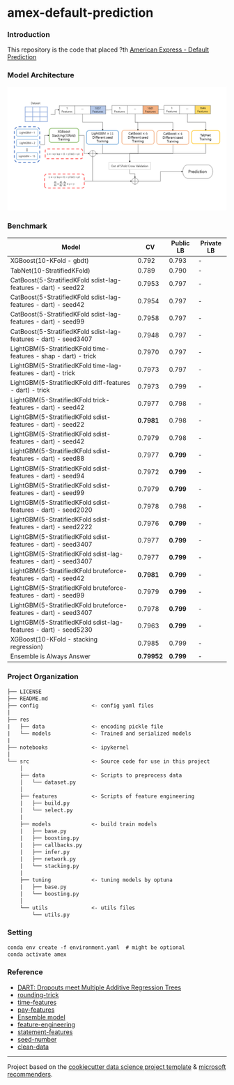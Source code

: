 # amex-default-prediction
### Introduction
This repository is the code that placed ?th [American Express - Default Prediction](https://www.kaggle.com/competitions/amex-default-prediction/overview)

### Model Architecture
<img src="res/image/architecture.png">

### Benchmark
|Model|CV|Public LB|Private LB|
|-----|--|------|---------|
|XGBoost(10-KFold - gbdt)|0.792|0.793|-|
|TabNet(10-StratifiedKFold)|0.789|0.790|-|
|CatBoost(5-StratifiedKFold sdist-lag-features - dart) - seed22|0.7953|0.797|-|
|CatBoost(5-StratifiedKFold sdist-lag-features - dart) - seed42|0.7954|0.797|-|
|CatBoost(5-StratifiedKFold sdist-lag-features - dart) - seed99|0.7958|0.797|-|
|CatBoost(5-StratifiedKFold sdist-lag-features - dart) - seed3407|0.7948|0.797|-|
|LightGBM(5-StratifiedKFold time-features - shap - dart) - trick|0.7970|0.797|-|
|LightGBM(5-StratifiedKFold time-lag-features - dart) - trick|0.7973|0.797|-|
|LightGBM(5-StratifiedKFold diff-features - dart) - trick|0.7973|0.799|-|
|LightGBM(5-StratifiedKFold trick-features - dart) - seed42|0.7977|0.798|-|
|LightGBM(5-StratifiedKFold sdist-features - dart) - seed22|**0.7981**|0.798|-|
|LightGBM(5-StratifiedKFold sdist-features - dart) - seed42|0.7979|0.798|-|
|LightGBM(5-StratifiedKFold sdist-features - dart) - seed88|0.7977|**0.799**|-|
|LightGBM(5-StratifiedKFold sdist-features - dart) - seed94|0.7972|**0.799**|-|
|LightGBM(5-StratifiedKFold sdist-features - dart) - seed99|0.7979|**0.799**|-|
|LightGBM(5-StratifiedKFold sdist-features - dart) - seed2020|0.7978|0.798|-|
|LightGBM(5-StratifiedKFold sdist-features - dart) - seed2222|0.7976|**0.799**|-|
|LightGBM(5-StratifiedKFold sdist-features - dart) - seed3407|0.7977|**0.799**|-|
|LightGBM(5-StratifiedKFold sdist-lag-features - dart) - seed3407|0.7977|**0.799**|-|
|LightGBM(5-StratifiedKFold bruteforce-features - dart) - seed42|**0.7981**|**0.799**|-|
|LightGBM(5-StratifiedKFold bruteforce-features - dart) - seed99|0.7979|**0.799**|-|
|LightGBM(5-StratifiedKFold bruteforce-features - dart) - seed3407|0.7978|**0.799**|-|
|LightGBM(5-StratifiedKFold sdist-lag-features - dart) - seed5230|0.7963|**0.799**|-|
|XGBoost(10-KFold - stacking regression)|0.7985|0.799|-|
|Ensemble is Always Answer|**0.79952**|**0.799**|-|

### Project Organization
```
├── LICENSE
├── README.md
├── config                 <- config yaml files
│
├── res
|   ├── data               <- encoding pickle file
|   └── models             <- Trained and serialized models
|
├── notebooks              <- ipykernel
│
└── src                    <- Source code for use in this project
    │
    ├── data               <- Scripts to preprocess data
    │   └── dataset.py
    │
    ├── features           <- Scripts of feature engineering
    |   ├── build.py
    |   └── select.py
    |
    ├── models             <- build train models
    |   ├── base.py
    |   ├── boosting.py
    |   ├── callbacks.py   
    |   ├── infer.py
    |   ├── network.py
    |   └── stacking.py
    |
    ├── tuning             <- tuning models by optuna
    |   ├── base.py
    |   └── boosting.py
    │
    └── utils              <- utils files
        └── utils.py
```

### Setting
```
conda env create -f environment.yaml  # might be optional
conda activate amex
```

### Reference
+ [DART: Dropouts meet Multiple Additive Regression Trees](https://arxiv.org/abs/1505.01866)
+ [rounding-trick](https://www.kaggle.com/code/jiweiliu/amex-catboost-rounding-trick)
+ [time-features](https://www.kaggle.com/code/cdeotte/time-series-eda)
+ [pay-features](https://www.kaggle.com/code/jiweiliu/rapids-cudf-feature-engineering-xgb)
+ [Ensemble model](https://www.sciencedirect.com/science/article/pii/S0957417421003407)
+ [feature-engineering](https://www.kaggle.com/code/susnato/amex-data-preprocesing-feature-engineering)
+ [statement-features](https://www.kaggle.com/code/romaupgini/statement-dates-to-use-or-not-to-use)
+ [seed-number](https://paperswithcode.com/paper/torch-manual-seed-3407-is-all-you-need-on-the)
+ [clean-data](https://www.kaggle.com/competitions/amex-default-prediction/discussion/328514)
--------
Project based on the [cookiecutter data science project template](https://drivendata.github.io/cookiecutter-data-science/) & [microsoft recommenders](https://github.com/microsoft/recommenders/tree/main/recommenders).

